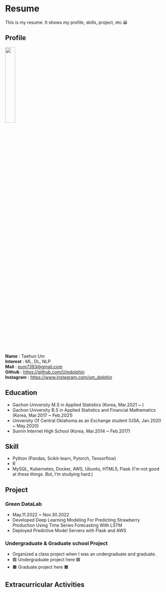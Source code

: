 # Resume
This is my resume. It shows my profile, skills, project, etc.😀

## Profile

<img src="https://github.com/Umdolphin/Taehun_Resume/blob/main/Image/Profile.jpg" width="25%" height="25%"/>

 **Name** : Taehun Um  
 **Interest** : ML, DL, NLP  
 **Mail** : eum7393@gmail.com  
 **Github** : https://github.com/Umdolphin  
 **Instagram** : https://www.instagram.com/um_dolphin

## Education

- Gachon University M.S in Applied Statistics (Korea, Mar.2021 ~ )
- Gachon University B.S in Applied Statistics and Financial Mathematics (Korea, Mar.2017 ~ Feb.2021)
- University Of Central Oklahoma as an Exchange student (USA, Jan.2020 ~ May.2020)
- Sunrin Internet High School (Korea, Mar.2014 ~ Feb.2017)

## Skill
- Python (Pandas, Scikit-learn, Pytorch, Tensorflow)  
- R  
- MySQL, Kubernetes, Docker, AWS, Ubuntu, HTML5, Flask (I'm not good at these things. But, I'm studying hard.) 

## Project
### **Green DataLab**
- May.11.2022 ~ Nov.30.2022
- Developed Deep Learning Modeling For Predicting Strawberry Production Using Time Series Forecasting With LSTM
- Deployed Predictive Model Servers with Flask and AWS

### **Undergraduate & Graduate school Project**
- Organized a class project when I was an undergraduate and graduate.
- 🟦 Undergraduate project here 🟦
- 🟧 Graduate project here 🟧

## Extracurricular Activities

